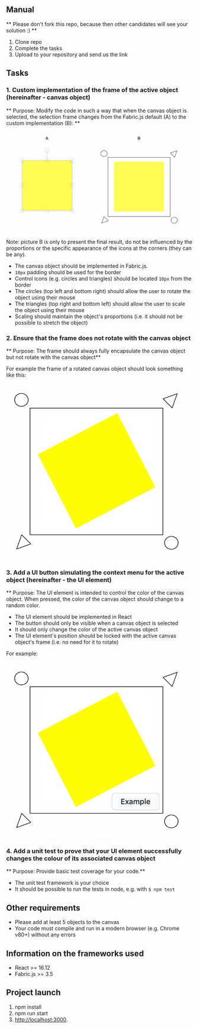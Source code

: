 ## Manual

** Please don't fork this repo, because then other candidates will see your solution :) **

1. Clone repo
2. Complete the tasks
3. Upload to your repository and send us the link

## Tasks

### 1. Custom implementation of the frame of the active object (hereinafter - canvas object)
** Purpose: Modify the code in such a way that when the canvas object is selected, the selection frame changes from the Fabric.js default (A) to the custom implementation (B): **

![](example.png)

Note: picture B is only to present the final result, do not be influenced by the proportions or the specific appearance of the icons at the corners (they can be any).

 * The canvas object should be implemented in Fabric.js.
 * `10px` padding should be used for the border
 * Control icons (e.g. circles and triangles) should be located `10px` from the border
 * The circles (top left and bottom right) should allow the user to rotate the object using their mouse
 * The triangles (top right and bottom left) should allow the user to scale the object using their mouse
 * Scaling should maintain the object's proportions (i.e. it should not be possible to stretch the object)

### 2. Ensure that the frame does not rotate with the canvas object
** Purpose: The frame should always fully encapsulate the canvas object but not rotate with the canvas object**

For example the frame of a rotated canvas object should look something like this:

![](rotated.png)

### 3. Add a UI button simulating the context menu for the active object (hereinafter - the UI element)
** Purpose: The UI element is intended to control the color of the canvas object. When pressed, the color of the canvas object should change to a random color.

 * The UI element should be implemented in React
 * The button should only be visible when a canvas object is selected
 * It should only change the color of the active canvas object
 * The UI element's position should be locked with the active canvas object's frame (i.e. no need for it to rotate)
 
For example:

![](button.png)

### 4. Add a unit test to prove that your UI element successfully changes the colour of its associated canvas object
** Purpose: Provide basic test coverage for your code.**

 * The unit test framework is your choice
 * It should be possible to run the tests in node, e.g. with `$ npm test`

## Other requirements

 * Please add at least 5 objects to the canvas
 * Your code must compile and run in a modern browser (e.g. Chrome v80+) without any errors

## Information on the frameworks used

- React >= 16.12
- Fabric.js >= 3.5

## Project launch

1. npm install
2. npm run start
3. [http://localhost:3000](http://localhost:3000).
